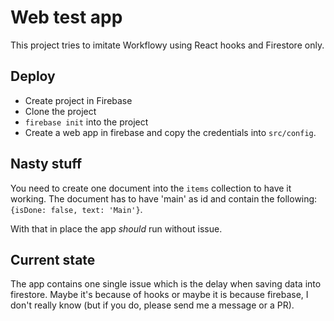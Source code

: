 # Web test app

This project tries to imitate Workflowy using React hooks and Firestore only.

## Deploy

- Create project in Firebase
- Clone the project
- `firebase init` into the project
- Create a web app in firebase and copy the credentials into `src/config`.

## Nasty stuff

You need to create one document into the `items` collection to have it working.
The document has to have 'main' as id and contain the following:
`{isDone: false, text: 'Main'}`.

With that in place the app _should_ run without issue.

## Current state

The app contains one single issue which is the delay when saving data into
firestore. Maybe it's because of hooks or maybe it is because firebase, I don't
really know (but if you do, please send me a message or a PR).
